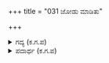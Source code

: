 +++
title = "031 ಜೋಡು ಮಾಡಿತು"

+++

<details><summary>ಗದ್ಯ (ಕ.ಗ.ಪ) </summary>

31. ಗಂಧರ್ವ ಸೇನೆ ಚಿತ್ರಸೇನನೊಂದಿಗೆ ಸೇರಿಕೊಂಡಿತು. ಸೇನೆಯ ಮುಂಭಾಗದಲ್ಲಿ ವೀರಪರಾಕ್ರಮಿಗಳಿದ್ದರು. ಆಟವಾಡುತ್ತಿರುವ ಹಾವು ಹದ್ದಿನ ಮೇಲೆ ದರ್ಪವನ್ನು ತೋರಿಸಲಾದೀತೆ? ಎನ್ನುತ್ತಾ ಗಂಧರ್ವ ಭಟರು ಕೂಡಲೇ ಎದುರು ನಿಂತರು.
</details>

<details><summary>ಪದಾರ್ಥ (ಕ.ಗ.ಪ) </summary>

ಜಝ್ಹಾರ -ಪರಾಕ್ರಮಿ
</details>
